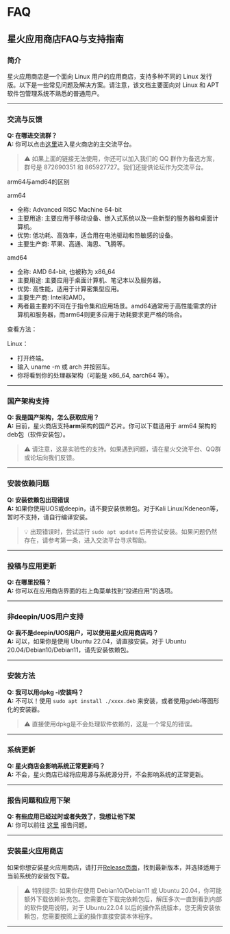 # FAQ
## 星火应用商店FAQ与支持指南

### 简介
星火应用商店是一个面向 Linux 用户的应用商店，支持多种不同的 Linux 发行版。以下是一些常见问题及解决方案。请注意，该文档主要面向对 Linux 和 APT 软件包管理系统不熟悉的普通用户。

---

### 交流与反馈
**Q: 在哪进交流群？**  
**A:** 你可以点击[这里](https://www.deepinos.org/)进入星火商店的主交流平台。  
> ⚠️ 如果上面的链接无法使用，你还可以加入我们的 QQ 群作为备选方案，群号是 872690351 和 865927727。我们还提供论坛作为交流平台。

arm64与amd64的区别

arm64

* 全称: Advanced RISC Machine 64-bit
* 主要用途: 主要应用于移动设备、嵌入式系统以及一些新型的服务器和桌面计算机。
* 优势: 低功耗、高效率，适合用在电池驱动和热敏感的设备。
* 主要生产商: 苹果、高通、海思、飞腾等。

amd64

* 全称: AMD 64-bit, 也被称为 x86_64
* 主要用途: 主要应用于桌面计算机、笔记本以及服务器。
* 优势: 高性能，适用于计算密集型应用。
* 主要生产商: Intel和AMD。
* 两者最主要的不同在于指令集和应用场景。amd64通常用于高性能需求的计算机和服务器，而arm64则更多应用于功耗要求更严格的场合。

查看方法：

Linux：

- 打开终端。
- 输入 uname -m 或 arch 并按回车。
- 你将看到你的处理器架构（可能是 x86_64, aarch64 等）。
---

### 国产架构支持
**Q: 我是国产架构，怎么获取应用？**  
**A:** 目前，星火商店支持**arm**架构的国产芯片。你可以下载适用于 arm64 架构的deb包（软件安装包）。  
> ⚠️ 请注意，这是实验性的支持。如果遇到问题，请在星火交流平台、QQ群或论坛向我们反馈。

---

### 安装依赖问题
**Q: 安装依赖包出现错误**  
**A:** 如果你使用UOS或deepin，请不要安装依赖包。对于Kali Linux/Kdeneon等，暂时不支持，请自行编译安装。  
> 💡 出现错误时，尝试运行 `sudo apt update` 后再尝试安装。如果问题仍然存在，请参考第一条，进入交流平台寻求帮助。

---

### 投稿与应用更新
**Q: 在哪里投稿？**  
**A:** 你可以在应用商店界面的右上角菜单找到“投递应用”的选项。

---

### 非deepin/UOS用户支持
**Q: 我不是deepin/UOS用户，可以使用星火应用商店吗？**  
**A:** 可以，如果你是使用 Ubuntu 22.04，请直接安装。对于 Ubuntu 20.04/Debian10/Debian11，请先安装依赖包。

---

### 安装方法
**Q: 我可以用dpkg -i安装吗？**  
**A:** 不可以！使用 `sudo apt install ./xxxx.deb` 来安装，或者使用gdebi等图形化的安装器。  
> ⚠️ 直接使用dpkg是不会处理软件依赖的，这是一个常见的错误。

---

### 系统更新
**Q: 星火商店会影响系统正常更新吗？**  
**A:** 不会，星火商店已经将应用源与系统源分开，不会影响系统的正常更新。

---

### 报告问题和应用下架
**Q: 有些应用已经过时或者失效了，我想让他下架**  
**A:** 你可以前往 [这里](https://gitee.com/deepin-community-store/software_-issue) 报告问题。

---

### 安装星火应用商店
如果你想安装星火应用商店，请打开[Release页面](https://gitee.com/deepin-community-store/spark-store/releases)，找到最新版本，并选择适用于当前系统的安装包下载。

> ⚠️ 特别提示: 如果你在使用 Debian10/Debian11 或 Ubuntu 20.04，你可能额外下载依赖补充包。您需要在下载完依赖包后，解压多次一直到看到内部的软件使用说明，对于 Ubuntu22.04 以后的操作系统版本，您无需安装依赖包，您需要按照上面的操作直接安装本体程序。

---